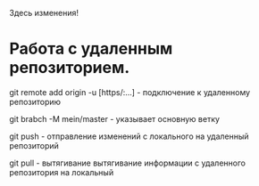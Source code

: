 Здесь изменения!

# Работа с удаленным репозиторием. 

git remote add origin -u [https/:...] - подключение к удаленному репозиторию 

git brabch -M mein/master - указывает основную ветку

git push - отправление изменений с локального на удаленный репозиторий

git pull - вытягивание вытягивание информации с удаленного репозитория на локальный 

